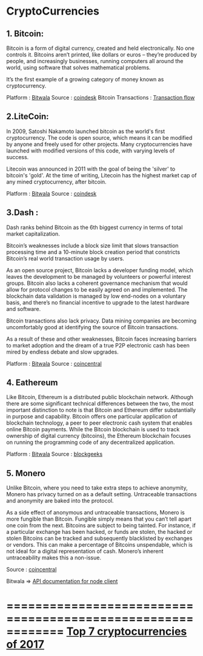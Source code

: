 # CryptoCurrencies

## 1. Bitcoin:
Bitcoin is a form of digital currency, created and held electronically. No one controls it. Bitcoins aren’t printed, like dollars or euros – they’re produced by people, and increasingly businesses, running computers all around the world, using software that solves mathematical problems.

It’s the first example of a growing category of money known as cryptocurrency.

Platform : [Bitwala](https://www.bitwala.com/transfers)
Source : [coindesk](https://www.coindesk.com/information/what-is-bitcoin)
Bitcoin Transactions : [Transaction flow](https://www.coindesk.com/information/how-do-bitcoin-transactions-work/)

## 2.LiteCoin:

In 2009, Satoshi Nakamoto launched bitcoin as the world's first cryptocurrency. The code is open source, which means it can be modified by anyone and freely used for other projects. Many cryptocurrencies have launched with modified versions of this code, with varying levels of success.

Litecoin was announced in 2011 with the goal of being the 'silver' to bitcoin's 'gold'. At the time of writing, Litecoin  has the highest market cap of any mined cryptocurrency, after bitcoin.

Platform : [Bitwala](https://www.bitwala.com/transfers)
Source : [coindesk](https://www.coindesk.com/information/comparing-litecoin-bitcoin/)

## 3.Dash :

Dash ranks behind Bitcoin as the 6th biggest currency in terms of total market capitalization.

Bitcoin’s weaknesses include a block size limit that slows transaction processing time and a 10-minute block creation period that constricts Bitcoin’s real world transaction usage by users.

As an open source project, Bitcoin lacks a developer funding model, which leaves the development to be managed by volunteers or powerful interest groups.  Bitcoin also lacks a coherent governance mechanism that would allow for protocol changes to be easily agreed on and implemented.  The blockchain data validation is managed by low end-nodes on a voluntary basis, and there’s no financial incentive to upgrade to the latest hardware and software.

Bitcoin transactions also lack privacy. Data mining companies are becoming uncomfortably good at identifying the source of Bitcoin transactions.

As a result of these and other weaknesses, Bitcoin faces increasing barriers to market adoption and the dream of a true P2P electronic cash has been mired by endless debate and slow upgrades.

Platform : [Bitwala](https://www.bitwala.com/transfers)
Source : [coincentral](https://coincentral.com/dash-vs-bitcoin-comparison/)

## 4. Eathereum

Like Bitcoin, Ethereum is a distributed public blockchain network. Although there are some significant technical differences between the two, the most important distinction to note is that Bitcoin and Ethereum differ substantially in purpose and capability. Bitcoin offers one particular application of blockchain technology, a peer to peer electronic cash system that enables online Bitcoin payments. While the Bitcoin blockchain is used to track ownership of digital currency (bitcoins), the Ethereum blockchain focuses on running the programming code of any decentralized application.

Platform : [Bitwala](https://www.bitwala.com/transfers)
Source : [blockgeeks](https://blockgeeks.com/guides/what-is-ethereum/)

## 5. Monero

Unlike Bitcoin, where you need to take extra steps to achieve anonymity, Monero has privacy turned on as a default setting. Untraceable transactions and anonymity are baked into the protocol.

As a side effect of anonymous and untraceable transactions, Monero is more fungible than Bitcoin. Fungible simply means that you can’t tell apart one coin from the next. Bitcoins are subject to being tainted. For instance, if a particular exchange has been hacked, or funds are stolen, the hacked or stolen Bitcoins can be tracked and subsequently blacklisted by exchanges or vendors. This can make a percentage of Bitcoins unspendable, which is not ideal for a digital representation of cash. Monero’s inherent untraceability makes this a non-issue.

Source : [coincentral](https://coincentral.com/monero-vs-bitcoin/)

Bitwala => [API documentation for node client](https://github.com/bitwala/api-node-client)

============================================================
[Top 7 cryptocurrencies of 2017](https://www.coindesk.com/not-just-bitcoin-the-top-7-cryptocurrencies-all-gained-in-2016/)
============================================================
